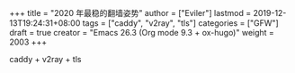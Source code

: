 +++
title = "2020 年最稳的翻墙姿势"
author = ["Eviler"]
lastmod = 2019-12-13T19:24:31+08:00
tags = ["caddy", "v2ray", "tls"]
categories = ["GFW"]
draft = true
creator = "Emacs 26.3 (Org mode 9.3 + ox-hugo)"
weight = 2003
+++

caddy + v2ray + tls
